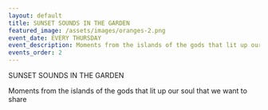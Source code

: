 ```yaml
---
layout: default
title: SUNSET SOUNDS IN THE GARDEN
featured_image: /assets/images/oranges-2.png
event_date: EVERY THURSDAY
event_description: Moments from the islands of the gods that lit up our soul that we want to share
events_order: 2
---
```


SUNSET SOUNDS IN THE GARDEN

Moments from the islands of the gods that lit up our soul that we want to share
